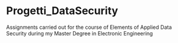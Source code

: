# Progetti_DataSecurity
Assignments carried out for the course of Elements of Applied Data Security during my Master Degree in Electronic Engineering
